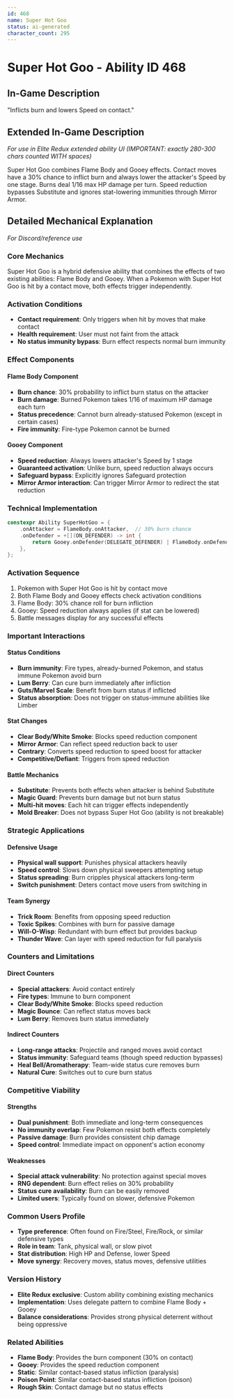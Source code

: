 ```yaml
---
id: 468
name: Super Hot Goo
status: ai-generated
character_count: 295
---
```


# Super Hot Goo - Ability ID 468

## In-Game Description
"Inflicts burn and lowers Speed on contact."

## Extended In-Game Description
*For use in Elite Redux extended ability UI (IMPORTANT: exactly 280-300 chars counted WITH spaces)*

Super Hot Goo combines Flame Body and Gooey effects. Contact moves have a 30% chance to inflict burn and always lower the attacker's Speed by one stage. Burns deal 1/16 max HP damage per turn. Speed reduction bypasses Substitute and ignores stat-lowering immunities through Mirror Armor.

## Detailed Mechanical Explanation
*For Discord/reference use*

### Core Mechanics
Super Hot Goo is a hybrid defensive ability that combines the effects of two existing abilities: Flame Body and Gooey. When a Pokemon with Super Hot Goo is hit by a contact move, both effects trigger independently.

### Activation Conditions
- **Contact requirement**: Only triggers when hit by moves that make contact
- **Health requirement**: User must not faint from the attack
- **No status immunity bypass**: Burn effect respects normal burn immunity

### Effect Components

#### Flame Body Component
- **Burn chance**: 30% probability to inflict burn status on the attacker
- **Burn damage**: Burned Pokemon takes 1/16 of maximum HP damage each turn
- **Status precedence**: Cannot burn already-statused Pokemon (except in certain cases)
- **Fire immunity**: Fire-type Pokemon cannot be burned

#### Gooey Component  
- **Speed reduction**: Always lowers attacker's Speed by 1 stage
- **Guaranteed activation**: Unlike burn, speed reduction always occurs
- **Safeguard bypass**: Explicitly ignores Safeguard protection
- **Mirror Armor interaction**: Can trigger Mirror Armor to redirect the stat reduction

### Technical Implementation
```c
constexpr Ability SuperHotGoo = {
    .onAttacker = FlameBody.onAttacker,  // 30% burn chance
    .onDefender = +[](ON_DEFENDER) -> int { 
        return Gooey.onDefender(DELEGATE_DEFENDER) | FlameBody.onDefender(DELEGATE_DEFENDER); 
    },
};
```

### Activation Sequence
1. Pokemon with Super Hot Goo is hit by contact move
2. Both Flame Body and Gooey effects check activation conditions
3. Flame Body: 30% chance roll for burn infliction
4. Gooey: Speed reduction always applies (if stat can be lowered)
5. Battle messages display for any successful effects

### Important Interactions

#### Status Conditions
- **Burn immunity**: Fire types, already-burned Pokemon, and status immune Pokemon avoid burn
- **Lum Berry**: Can cure burn immediately after infliction
- **Guts/Marvel Scale**: Benefit from burn status if inflicted
- **Status absorption**: Does not trigger on status-immune abilities like Limber

#### Stat Changes
- **Clear Body/White Smoke**: Blocks speed reduction component
- **Mirror Armor**: Can reflect speed reduction back to user
- **Contrary**: Converts speed reduction to speed boost for attacker
- **Competitive/Defiant**: Triggers from speed reduction

#### Battle Mechanics
- **Substitute**: Prevents both effects when attacker is behind Substitute
- **Magic Guard**: Prevents burn damage but not burn status
- **Multi-hit moves**: Each hit can trigger effects independently
- **Mold Breaker**: Does not bypass Super Hot Goo (ability is not breakable)

### Strategic Applications

#### Defensive Usage
- **Physical wall support**: Punishes physical attackers heavily
- **Speed control**: Slows down physical sweepers attempting setup
- **Status spreading**: Burn cripples physical attackers long-term
- **Switch punishment**: Deters contact move users from switching in

#### Team Synergy
- **Trick Room**: Benefits from opposing speed reduction
- **Toxic Spikes**: Combines with burn for passive damage
- **Will-O-Wisp**: Redundant with burn effect but provides backup
- **Thunder Wave**: Can layer with speed reduction for full paralysis

### Counters and Limitations

#### Direct Counters
- **Special attackers**: Avoid contact entirely
- **Fire types**: Immune to burn component
- **Clear Body/White Smoke**: Blocks speed reduction
- **Magic Bounce**: Can reflect status moves back
- **Lum Berry**: Removes burn status immediately

#### Indirect Counters
- **Long-range attacks**: Projectile and ranged moves avoid contact
- **Status immunity**: Safeguard teams (though speed reduction bypasses)
- **Heal Bell/Aromatherapy**: Team-wide status cure removes burn
- **Natural Cure**: Switches out to cure burn status

### Competitive Viability

#### Strengths
- **Dual punishment**: Both immediate and long-term consequences
- **No immunity overlap**: Few Pokemon resist both effects completely  
- **Passive damage**: Burn provides consistent chip damage
- **Speed control**: Immediate impact on opponent's action economy

#### Weaknesses
- **Special attack vulnerability**: No protection against special moves
- **RNG dependent**: Burn effect relies on 30% probability
- **Status cure availability**: Burn can be easily removed
- **Limited users**: Typically found on slower, defensive Pokemon

### Common Users Profile
- **Type preference**: Often found on Fire/Steel, Fire/Rock, or similar defensive types
- **Role in team**: Tank, physical wall, or slow pivot
- **Stat distribution**: High HP and Defense, lower Speed
- **Move synergy**: Recovery moves, status moves, defensive utilities

### Version History
- **Elite Redux exclusive**: Custom ability combining existing mechanics
- **Implementation**: Uses delegate pattern to combine Flame Body + Gooey
- **Balance considerations**: Provides strong physical deterrent without being oppressive

### Related Abilities
- **Flame Body**: Provides the burn component (30% on contact)
- **Gooey**: Provides the speed reduction component
- **Static**: Similar contact-based status infliction (paralysis)
- **Poison Point**: Similar contact-based status infliction (poison)
- **Rough Skin**: Contact damage but no status effects